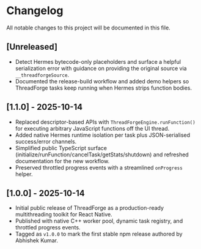# Changelog

All notable changes to this project will be documented in this file.

## [Unreleased]

- Detect Hermes bytecode-only placeholders and surface a helpful serialization error with guidance on
  providing the original source via `__threadforgeSource`.
- Documented the release-build workflow and added demo helpers so ThreadForge tasks keep running when
  Hermes strips function bodies.

## [1.1.0] - 2025-10-14

- Replaced descriptor-based APIs with `ThreadForgeEngine.runFunction()` for executing arbitrary JavaScript functions off the UI thread.
- Added native Hermes runtime isolation per task plus JSON-serialised success/error channels.
- Simplified public TypeScript surface (initialize/runFunction/cancelTask/getStats/shutdown) and refreshed documentation for the new workflow.
- Preserved throttled progress events with a streamlined `onProgress` helper.

## [1.0.0] - 2025-10-14

- Initial public release of ThreadForge as a production-ready multithreading toolkit for React Native.
- Published with native C++ worker pool, dynamic task registry, and throttled progress events.
- Tagged as `v1.0.0` to mark the first stable npm release authored by Abhishek Kumar.
